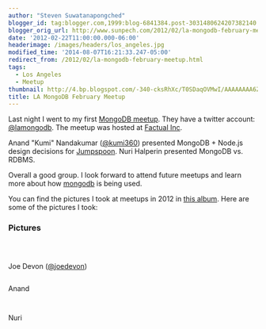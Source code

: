 ```yaml
---
author: "Steven Suwatanapongched"
blogger_id: tag:blogger.com,1999:blog-6841384.post-3031480624207382140
blogger_orig_url: http://www.sunpech.com/2012/02/la-mongodb-february-meetup.html
date: '2012-02-22T11:00:00.000-06:00'
headerimage: /images/headers/los_angeles.jpg
modified_time: '2014-08-07T16:21:33.247-05:00'
redirect_from: /2012/02/la-mongodb-february-meetup.html
tags:
  - Los Angeles
  - Meetup
thumbnail: http://4.bp.blogspot.com/-340-cksRhXc/T0SDaqOVMwI/AAAAAAAA6ZM/9jPe-nmBbHk/s600/2012-02-21+at+19-12-50.jpg
title: LA MongoDB February Meetup
---
```



Last night I went to my first <a href="http://www.meetup.com/Los-Angeles-MongoDB-User-Group/events/43674352/">MongoDB meetup</a>. They have a twitter account: <a href="http://twitter.com/lamongodb">@lamongodb</a>. The meetup was hosted at <a href="http://www.factual.com/">Factual Inc</a>.

Anand "Kumi" Nandakumar (<a href="http://twitter.com/kumi360">@kumi360</a>) presented MongoDB + Node.js design decisions for <a href="http://jumpspoon.com/">Jumpspoon</a>. Nuri Halperin presented MongoDB vs. RDBMS.

Overall a good group. I look forward to attend future meetups and learn more about how <a href="http://www.mongodb.org/">mongodb</a> is being used.

You can find the pictures I took at meetups in 2012 in <a href="https://picasaweb.google.com/101693597219413173200/2012Meetups">this album</a>. Here are some of the pictures I took:

### Pictures

<a href="http://4.bp.blogspot.com/-340-cksRhXc/T0SDaqOVMwI/AAAAAAAA6ZM/9jPe-nmBbHk/s600/2012-02-21+at+19-12-50.jpg" alt=""><img   border="0"  src="http://4.bp.blogspot.com/-340-cksRhXc/T0SDaqOVMwI/AAAAAAAA6ZM/9jPe-nmBbHk/s320/2012-02-21+at+19-12-50.jpg" alt=""  /></a>

<a href="http://4.bp.blogspot.com/-1s6yT-e_Tu4/T0SDcLMOxSI/AAAAAAAA6ZQ/nsabsdVRTBA/s600/2012-02-21+at+19-12-54.jpg" alt=""><img   border="0"  src="http://4.bp.blogspot.com/-1s6yT-e_Tu4/T0SDcLMOxSI/AAAAAAAA6ZQ/nsabsdVRTBA/s320/2012-02-21+at+19-12-54.jpg" alt=""  /></a>

<a href="http://1.bp.blogspot.com/-RbdocDN9qNg/T0SDdDLkj1I/AAAAAAAA6ZU/peJ3xN8JGrI/s600/2012-02-21+at+19-33-30.jpg" alt=""><img   border="0"  src="http://1.bp.blogspot.com/-RbdocDN9qNg/T0SDdDLkj1I/AAAAAAAA6ZU/peJ3xN8JGrI/s320/2012-02-21+at+19-33-30.jpg" alt=""  /></a>

Joe Devon (<a href="http://twitter.com/joedevon">@joedevon</a>)
 <a href="http://1.bp.blogspot.com/-bFFJA6HwZck/T0SDg4HRt9I/AAAAAAAA6Zc/Qt_Bm5MS4iM/s600/2012-02-21+at+19-33-44.jpg" alt=""><img   border="0"  src="http://1.bp.blogspot.com/-bFFJA6HwZck/T0SDg4HRt9I/AAAAAAAA6Zc/Qt_Bm5MS4iM/s320/2012-02-21+at+19-33-44.jpg" alt=""  /></a>

<a href="http://4.bp.blogspot.com/-2VU2JPQVM1c/T0SDhq5LlSI/AAAAAAAA6Zg/32g4vQldGaw/s600/2012-02-21+at+19-34-54.jpg" alt=""><img   border="0"  src="http://4.bp.blogspot.com/-2VU2JPQVM1c/T0SDhq5LlSI/AAAAAAAA6Zg/32g4vQldGaw/s320/2012-02-21+at+19-34-54.jpg" alt=""  /></a>

Anand<a href="http://2.bp.blogspot.com/-kwvGbpbRNpk/T0SDnvnQC7I/AAAAAAAA6Z4/-8MP0WkJxCk/s600/2012-02-21+at+19-39-29.jpg" alt=""><img   border="0"  src="http://2.bp.blogspot.com/-kwvGbpbRNpk/T0SDnvnQC7I/AAAAAAAA6Z4/-8MP0WkJxCk/s320/2012-02-21+at+19-39-29.jpg" alt=""  /></a>

<a href="http://4.bp.blogspot.com/-2MtIYWGFn2A/T0SDkJ_n8mI/AAAAAAAA6Zs/FsCYjy7hnxw/s600/2012-02-21+at+19-38-42.jpg" alt=""><img   border="0"  src="http://4.bp.blogspot.com/-2MtIYWGFn2A/T0SDkJ_n8mI/AAAAAAAA6Zs/FsCYjy7hnxw/s320/2012-02-21+at+19-38-42.jpg" alt=""  /></a>

<a href="http://1.bp.blogspot.com/-PZfNFPHunAU/T0SDlwhdPtI/AAAAAAAA6Zw/cv66EIh7L-8/s600/2012-02-21+at+19-38-53.jpg" alt=""><img   border="0"  src="http://1.bp.blogspot.com/-PZfNFPHunAU/T0SDlwhdPtI/AAAAAAAA6Zw/cv66EIh7L-8/s320/2012-02-21+at+19-38-53.jpg" alt=""  /></a>

Nuri
<a href="http://2.bp.blogspot.com/-I4NL_J6GE84/T0SDrfnEPHI/AAAAAAAA6aI/MEpvghEHVzA/s600/2012-02-21+at+19-47-59.jpg" alt=""><img   border="0"  src="http://2.bp.blogspot.com/-I4NL_J6GE84/T0SDrfnEPHI/AAAAAAAA6aI/MEpvghEHVzA/s320/2012-02-21+at+19-47-59.jpg" alt=""  /></a>

<a href="http://4.bp.blogspot.com/-D6eQX2tf_8M/T0SDu2eTa5I/AAAAAAAA6aU/-lUs7bnCxUs/s600/2012-02-21+at+19-50-40.jpg" alt=""><img   border="0"  src="http://4.bp.blogspot.com/-D6eQX2tf_8M/T0SDu2eTa5I/AAAAAAAA6aU/-lUs7bnCxUs/s320/2012-02-21+at+19-50-40.jpg" alt=""  /></a>

<a href="http://4.bp.blogspot.com/-CHdxciZkjQ8/T0SDvwKAjcI/AAAAAAAA6aY/q6U9vd57rI4/s600/2012-02-21+at+19-50-52.jpg" alt=""><img   border="0"  src="http://4.bp.blogspot.com/-CHdxciZkjQ8/T0SDvwKAjcI/AAAAAAAA6aY/q6U9vd57rI4/s320/2012-02-21+at+19-50-52.jpg" alt=""  /></a>

<a href="http://4.bp.blogspot.com/-yPaGw_2YRBQ/T0SDwo_jbjI/AAAAAAAA6ac/qAQe81BOFMg/s600/2012-02-21+at+19-51-01.jpg" alt=""><img   border="0"  src="http://4.bp.blogspot.com/-yPaGw_2YRBQ/T0SDwo_jbjI/AAAAAAAA6ac/qAQe81BOFMg/s320/2012-02-21+at+19-51-01.jpg" alt=""  /></a>

<a href="http://4.bp.blogspot.com/-PfIrsyVhmZk/T0SD0_Cg7-I/AAAAAAAA6as/-S4ZqSbaGN8/s600/2012-02-21+at+20-08-29.jpg" alt=""><img   border="0"  src="http://4.bp.blogspot.com/-PfIrsyVhmZk/T0SD0_Cg7-I/AAAAAAAA6as/-S4ZqSbaGN8/s320/2012-02-21+at+20-08-29.jpg" alt=""  /></a>